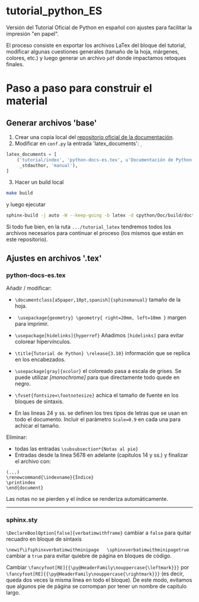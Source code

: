 # tutorial_python_ES
Versión del Tutorial Oficial de Python en español con ajustes para facilitar la impresión "en papel".

El proceso consiste en exportar los archivos LaTex del bloque del tutorial, modificar algunas cuestiones generales (tamaño de la hoja, márgenes, colores, etc.) y luego generar un archivo `pdf` donde impactamos retoques finales.

# Paso a paso para construir el material
## Generar archivos 'base'
1. Crear una copia local del [repositorio oficial de la documentación](https://github.com/python/python-docs-es).
2. Modificar en `conf.py` la entrada 'latex_documents':
̣
```python
latex_documents = [
    ('tutorial/index', 'python-docs-es.tex', u'Documentación de Python en Español',
     _stdauthor, 'manual'),
]
```
3. Hacer un build local
```bash
make build
```
y luego ejecutar
```bash
sphinx-build -j auto -W --keep-going -b latex -d cpython/Doc/build/doctree/tutorial -D language=es . tutorial_latex
```
Si todo fue bien, en la ruta `.../tutorial_latex` tendremos todos los archivos necesarios para continuar el proceso (los mismos que están en este repositorio).

## Ajustes en archivos '.tex'
### python-docs-es.tex
Añadir / modificar:
- `\documentclass[a5paper,10pt,spanish]{sphinxmanual}` tamaño de la hoja.

- `
\usepackage{geometry}
\geometry{
 right=20mm,
 left=10mm
 }` margen para imprimir.

- `\usepackage[hidelinks]{hyperref}` Añadimos `[hidelinks]` para evitar colorear hipervínculos.

- `\title{Tutorial de Python}
\release{3.10}` información que se replica en los encabezados. 

- `\usepackage[gray]{xcolor}` el coloreado pasa a escala de grises. Se puede utilizar _[monochrome]_ para que directamente todo quede en negro.
- `\fvset{fontsize=\footnotesize}` achica el tamaño de fuente en los bloques de sintaxis.
- En las lineas 24 y ss. se definen los tres tipos de letras que se usan en todo el documento. Incluir el parámetro `Scale=0.9` en cada una para achicar el tamaño.

Eliminar:
- todas las entradas `\subsubsection*{Notas al pie}` 
- Entradas desde la linea 5678 en adelante (capítulos 14 y ss.) y finalizar el archivo con:
```
(...)
\renewcommand{\indexname}{Índice}
\printindex
\end{document}
```
Las notas no se pierden y el índice se renderiza automáticamente.

---
### sphinx.sty

`\DeclareBoolOption[false]{verbatimwithframe}` cambiar a `false` para quitar recuadro en bloque de sintaxis

`\newif\ifsphinxverbatimwithminipage   \sphinxverbatimwithminipagetrue` cambiar a `true` para evitar quiebre de página en bloques de código.

Cambiar `\fancyfoot[RE]{{\py@HeaderFamily\nouppercase{\leftmark}}}` por `\fancyfoot[RE]{{\py@HeaderFamily\nouppercase{\rightmark}}}` (es decir, queda dos veces la misma linea en todo el bloque). De este modo, evitamos que algunos pie de página se corrompan por tener un nombre de capitulo largo. 

